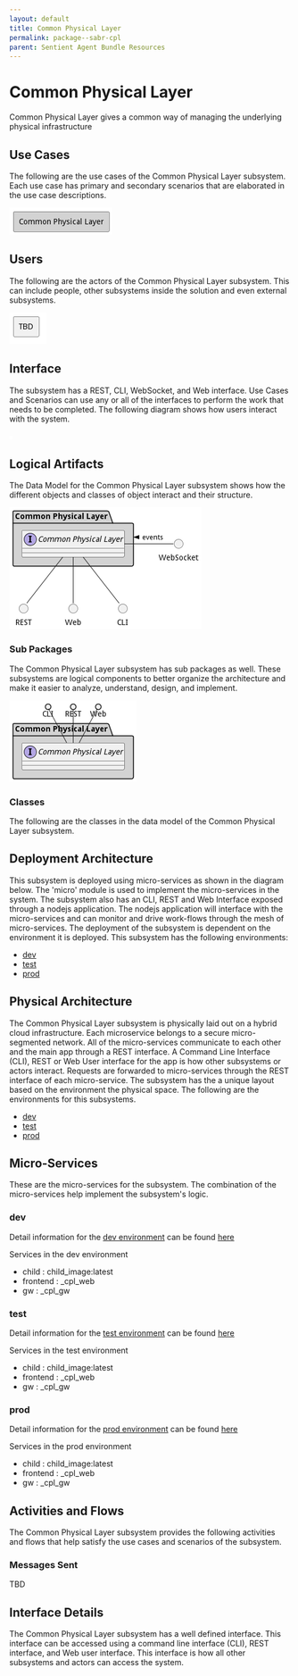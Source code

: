 ```yaml
---
layout: default
title: Common Physical Layer
permalink: package--sabr-cpl
parent: Sentient Agent Bundle Resources
---
```


# Common Physical Layer

Common Physical Layer gives a common way of managing the underlying physical infrastructure



## Use Cases

The following are the use cases of the Common Physical Layer subsystem. Each use case has primary and secondary scenarios
that are elaborated in the use case descriptions.



![UseCase Diagram](./usecases.png)

## Users

The following are the actors of the Common Physical Layer subsystem. This can include people, other subsystems
inside the solution and even external subsystems.



![User Interaction](./userinteraction.png)

## Interface

The subsystem has a REST, CLI, WebSocket, and Web interface. Use Cases and Scenarios can use any or all
of the interfaces to perform the work that needs to be completed. The following  diagram shows how
users interact with the system.

![Scenario Mappings Diagram](./scenariomapping.png)



## Logical Artifacts

The Data Model for the  Common Physical Layer subsystem shows how the different objects and classes of object interact
and their structure.

![Sub Package Diagram](./subpackage.png)

### Sub Packages

The Common Physical Layer subsystem has sub packages as well. These subsystems are logical components to better
organize the architecture and make it easier to analyze, understand, design, and implement.



![Logical Diagram](./logical.png)

### Classes

The following are the classes in the data model of the Common Physical Layer subsystem.




## Deployment Architecture

This subsystem is deployed using micro-services as shown in the diagram below. The 'micro' module is
used to implement the micro-services in the system. The subsystem also has an CLI, REST and Web Interface
exposed through a nodejs application. The nodejs application will interface with the micro-services and
can monitor and drive work-flows through the mesh of micro-services. The deployment of the subsystem is
dependent on the environment it is deployed. This subsystem has the following environments:
* [dev](environment--sabr-cpl-dev)
* [test](environment--sabr-cpl-test)
* [prod](environment--sabr-cpl-prod)



## Physical Architecture

The Common Physical Layer subsystem is physically laid out on a hybrid cloud infrastructure. Each microservice belongs
to a secure micro-segmented network. All of the micro-services communicate to each other and the main app through a
REST interface. A Command Line Interface (CLI), REST or Web User interface for the app is how other subsystems or actors
interact. Requests are forwarded to micro-services through the REST interface of each micro-service. The subsystem has
the a unique layout based on the environment the physical space. The following are the environments for this
subsystems.
* [dev](environment--sabr-cpl-dev)
* [test](environment--sabr-cpl-test)
* [prod](environment--sabr-cpl-prod)


## Micro-Services

These are the micro-services for the subsystem. The combination of the micro-services help implement
the subsystem's logic.


### dev

Detail information for the [dev environment](environment--sabr-cpl-dev)
can be found [here](environment--sabr-cpl-dev)

Services in the dev environment

* child : child_image:latest
* frontend : _cpl_web
* gw : _cpl_gw


### test

Detail information for the [test environment](environment--sabr-cpl-test)
can be found [here](environment--sabr-cpl-test)

Services in the test environment

* child : child_image:latest
* frontend : _cpl_web
* gw : _cpl_gw


### prod

Detail information for the [prod environment](environment--sabr-cpl-prod)
can be found [here](environment--sabr-cpl-prod)

Services in the prod environment

* child : child_image:latest
* frontend : _cpl_web
* gw : _cpl_gw


## Activities and Flows
The Common Physical Layer subsystem provides the following activities and flows that help satisfy the use
cases and scenarios of the subsystem.




### Messages Sent

TBD

## Interface Details
The Common Physical Layer subsystem has a well defined interface. This interface can be accessed using a
command line interface (CLI), REST interface, and Web user interface. This interface is how all other
subsystems and actors can access the system.


